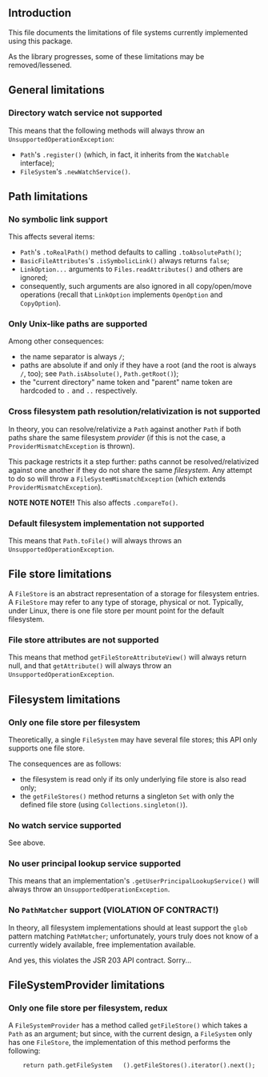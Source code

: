 ## Introduction

This file documents the limitations of file systems currently implemented using
this package.

As the library progresses, some of these limitations may be removed/lessened.

## General limitations

### Directory watch service not supported

This means that the following methods will always throw an
`UnsupportedOperationException`:

* `Path`'s `.register()` (which, in fact, it inherits from the `Watchable`
interface);
* `FileSystem`'s `.newWatchService()`.

## Path limitations

### No symbolic link support

This affects several items:

* `Path`'s `.toRealPath()` method defaults to calling `.toAbsolutePath()`;
* `BasicFileAttributes`'s `.isSymbolicLink()` always returns `false`;
* `LinkOption...` arguments to `Files.readAttributes()` and others are ignored;
* consequently, such arguments are also ignored in all copy/open/move operations
(recall that `LinkOption` implements `OpenOption` and `CopyOption`).

### Only Unix-like paths are supported

Among other consequences:

* the name separator is always `/`;
* paths are absolute if and only if they have a root (and the root is always 
`/`, too); see `Path.isAbsolute()`, `Path.getRoot()`);
* the "current directory" name token and "parent" name token are hardcoded to 
`.` and `..` respectively.

### Cross filesystem path resolution/relativization is not supported

In theory, you can resolve/relativize a `Path` against another `Path` if both
paths share the same filesystem _provider_ (if this is not the case, a 
`ProviderMismatchException` is thrown).

This package restricts it a step further: paths cannot be resolved/relativized
against one another if they do not share the same _filesystem_. Any attempt to
do so will throw a `FileSystemMismatchException` (which extends
`ProviderMismatchException`).

**NOTE NOTE NOTE!!** This also affects `.compareTo()`.

### Default filesystem implementation not supported

This means that `Path.toFile()` will always throws an
`UnsupportedOperationException`.

## File store limitations

A `FileStore` is an abstract representation of a storage for filesystem entries.
A `FileStore` may refer to any type of storage, physical or not. Typically,
under Linux, there is one file store per mount point for the default filesystem.

### File store attributes are not supported

This means that method `getFileStoreAttributeView()` will always return null,
and that `getAttribute()` will always throw an `UnsupportedOperationException`.

## Filesystem limitations

### Only one file store per filesystem

Theoretically, a single `FileSystem` may have several file stores; this API only
supports one file store.

The consequences are as follows:

* the filesystem is read only if its only underlying file store is also read
only;
* the `getFileStores()` method returns a singleton `Set` with only the defined
file store (using `Collections.singleton()`).

### No watch service supported

See above.

### No user principal lookup service supported

This means that an implementation's `.getUserPrincipalLookupService()` will
always throw an `UnsupportedOperationException`.

### No `PathMatcher` support (VIOLATION OF CONTRACT!)

In theory, all filesystem implementations should at least support the `glob`
pattern matching `PathMatcher`; unfortunately, yours truly does not know of a
currently widely available, free implementation available.

And yes, this violates the JSR 203 API contract. Sorry...

## FileSystemProvider limitations

### Only one file store per filesystem, redux

A `FileSystemProvider` has a method called `getFileStore()` which takes a `Path`
as an argument; but since, with the current design, a `FileSystem` only has one
`FileStore`, the implementation of this method performs the following:

```
    return path.getFileSystem   ().getFileStores().iterator().next();
```

